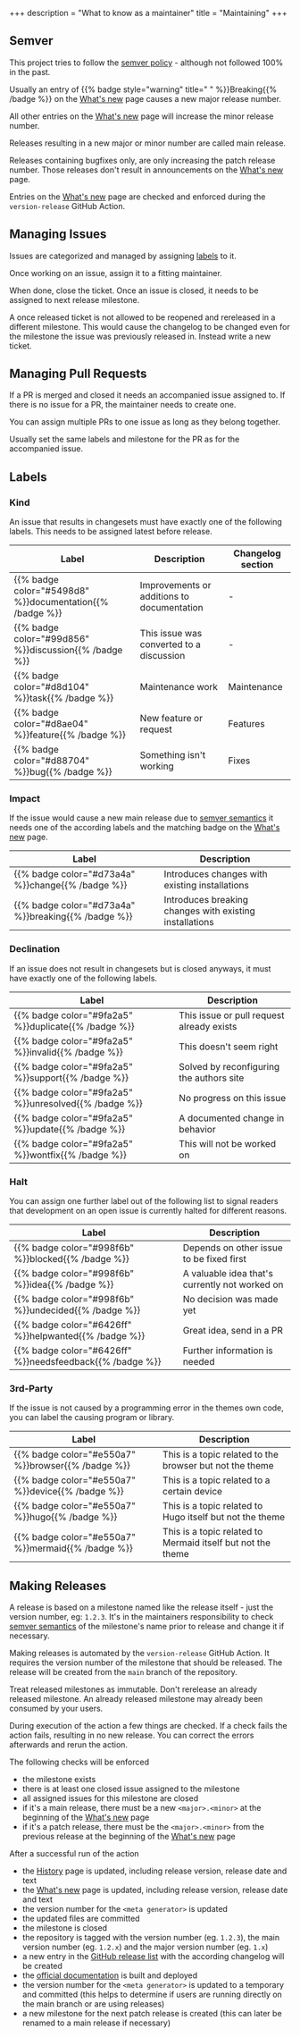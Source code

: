 +++
description = "What to know as a maintainer"
title = "Maintaining"
+++

## Semver

This project tries to follow the [semver policy](https://semver.org/) - although not followed 100% in the past.

Usually an entry of {{% badge style="warning" title=" " %}}Breaking{{% /badge %}} on the [What's new](basics/migration) page causes a new major release number.

All other entries on the [What's new](basics/migration) page will increase the minor release number.

Releases resulting in a new major or minor number are called main release.

Releases containing bugfixes only, are only increasing the patch release number. Those releases don't result in announcements on the [What's new](basics/migration) page.

Entries on the [What's new](basics/migration) page are checked and enforced during the `version-release` GitHub Action.

## Managing Issues

Issues are categorized and managed by assigning [labels](#labels) to it.

Once working on an issue, assign it to a fitting maintainer.

When done, close the ticket. Once an issue is closed, it needs to be assigned to next release milestone.

A once released ticket is not allowed to be reopened and rereleased in a different milestone. This would cause the changelog to be changed even for the milestone the issue was previously released in. Instead write a new ticket.

## Managing Pull Requests

If a PR is merged and closed it needs an accompanied issue assigned to. If there is no issue for a PR, the maintainer needs to create one.

You can assign multiple PRs to one issue as long as they belong together.

Usually set the same labels and milestone for the PR as for the accompanied issue.

## Labels

### Kind

An issue that results in changesets must have exactly one of the following labels. This needs to be assigned latest before release.

| Label                                                    | Description                                | Changelog section |
|----------------------------------------------------------|--------------------------------------------|-------------------|
| {{% badge color="#5498d8" %}}documentation{{% /badge %}} | Improvements or additions to documentation | -                 |
| {{% badge color="#99d856" %}}discussion{{% /badge %}}    | This issue was converted to a discussion   | -                 |
| {{% badge color="#d8d104" %}}task{{% /badge %}}          | Maintenance work                           | Maintenance       |
| {{% badge color="#d8ae04" %}}feature{{% /badge %}}       | New feature or request                     | Features          |
| {{% badge color="#d88704" %}}bug{{% /badge %}}           | Something isn't working                    | Fixes             |

### Impact

If the issue would cause a new main release due to [semver semantics](#semver) it needs one of the according labels and the matching badge on the [What's new](basics/migration) page.

| Label                                               | Description                                             |
|-----------------------------------------------------|---------------------------------------------------------|
| {{% badge color="#d73a4a" %}}change{{% /badge %}}   | Introduces changes with existing installations          |
| {{% badge color="#d73a4a" %}}breaking{{% /badge %}} | Introduces breaking changes with existing installations |

### Declination

If an issue does not result in changesets but is closed anyways, it must have exactly one of the following labels.

| Label                                                 | Description                               |
|-------------------------------------------------------|-------------------------------------------
| {{% badge color="#9fa2a5" %}}duplicate{{% /badge %}}  | This issue or pull request already exists |
| {{% badge color="#9fa2a5" %}}invalid{{% /badge %}}    | This doesn't seem right                   |
| {{% badge color="#9fa2a5" %}}support{{% /badge %}}    | Solved by reconfiguring the authors site  |
| {{% badge color="#9fa2a5" %}}unresolved{{% /badge %}} | No progress on this issue                 |
| {{% badge color="#9fa2a5" %}}update{{% /badge %}}     | A documented change in behavior           |
| {{% badge color="#9fa2a5" %}}wontfix{{% /badge %}}    | This will not be worked on                |

### Halt

You can assign one further label out of the following list to signal readers that development on an open issue is currently halted for different reasons.

| Label                                                    | Description                                             |
|----------------------------------------------------------|---------------------------------------------------------|
| {{% badge color="#998f6b" %}}blocked{{% /badge %}}       | Depends on other issue to be fixed first                |
| {{% badge color="#998f6b" %}}idea{{% /badge %}}          | A valuable idea that's currently not worked on          |
| {{% badge color="#998f6b" %}}undecided{{% /badge %}}     | No decision was made yet                               |
| {{% badge color="#6426ff" %}}helpwanted{{% /badge %}}    | Great idea, send in a PR                                |
| {{% badge color="#6426ff" %}}needsfeedback{{% /badge %}} | Further information is needed                           |

### 3rd-Party

If the issue is not caused by a programming error in the themes own code, you can label the causing program or library.

| Label                                              | Description                                                 |
|----------------------------------------------------|-------------------------------------------------------------|
| {{% badge color="#e550a7" %}}browser{{% /badge %}} | This is a topic related to the browser but not the theme    |
| {{% badge color="#e550a7" %}}device{{% /badge %}}  | This is a topic related to a certain device                 |
| {{% badge color="#e550a7" %}}hugo{{% /badge %}}    | This is a topic related to Hugo itself but not the theme    |
| {{% badge color="#e550a7" %}}mermaid{{% /badge %}} | This is a topic related to Mermaid itself but not the theme |

## Making Releases

A release is based on a milestone named like the release itself - just the version number, eg: `1.2.3`. It's in the maintainers responsibility to check [semver semantics](#semver) of the milestone's name prior to release and change it if necessary.

Making releases is automated by the `version-release` GitHub Action. It requires the version number of the milestone that should be released. The release will be created from the `main` branch of the repository.

Treat released milestones as immutable. Don't rerelease an already released milestone. An already released milestone may already been consumed by your users.

During execution of the action a few things are checked. If a check fails the action fails, resulting in no new release. You can correct the errors afterwards and rerun the action.

The following checks will be enforced

- the milestone exists
- there is at least one closed issue assigned to the milestone
- all assigned issues for this milestone are closed
- if it's a main release, there must be a new `<major>.<minor>` at the beginning of the [What's new](basics/migration) page
- if it's a patch release, there must be the `<major>.<minor>` from the previous release at the beginning of the [What's new](basics/migration) page

After a successful run of the action

- the [History](https://mcshelby.github.io/hugo-theme-relearn/basics/history/index.html) page is updated, including release version, release date and text
- the [What's new](https://mcshelby.github.io/hugo-theme-relearn/basics/migration/index.html) page is updated, including release version, release date and text
- the version number for the `<meta generator>` is updated
- the updated files are committed
- the milestone is closed
- the repository is tagged with the version number (eg. `1.2.3`), the main version number (eg. `1.2.x`) and the major version number (eg. `1.x`)
- a new entry in the [GitHub release list](https://github.com/McShelby/hugo-theme-relearn/releases) with the according changelog will be created
- the [official documentation](https://mcshelby.github.io/hugo-theme-relearn/index.html) is built and deployed
- the version number for the `<meta generator>` is updated to a temporary and committed (this helps to determine if users are running directly on the main branch or are using releases)
- a new milestone for the next patch release is created (this can later be renamed to a main release if necessary)
